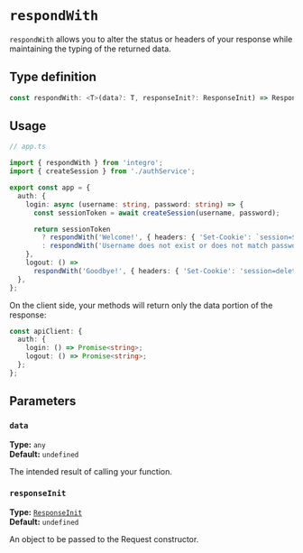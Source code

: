 # `respondWith`

`respondWith` allows you to alter the status or headers of your response while maintaining the typing of the returned data.

## Type definition

```ts
const respondWith: <T>(data?: T, responseInit?: ResponseInit) => ResponseLike<T>;
```

## Usage

```ts
// app.ts

import { respondWith } from 'integro';
import { createSession } from './authService';

export const app = {
  auth: {
    login: async (username: string, password: string) => {
      const sessionToken = await createSession(username, password);

      return sessionToken
        ? respondWith('Welcome!', { headers: { 'Set-Cookie': `session=${sessionToken}` } })
        : respondWith('Username does not exist or does not match password', { status: 401 });
    },
    logout: () =>
      respondWith('Goodbye!', { headers: { 'Set-Cookie': 'session=deleted; expires=Thu, 01 Jan 1970 00:00:00 GMT' } }),
  },
};
```

On the client side, your methods will return only the data portion of the response:

```ts
const apiClient: {
  auth: {
    login: () => Promise<string>;
    logout: () => Promise<string>;
  };
};
```

## Parameters

### `data`

**Type:** `any`<br>
**Default:** `undefined`

The intended result of calling your function.

### `responseInit`

**Type:** [`ResponseInit`](https://developer.mozilla.org/en-US/docs/Web/API/Response/Response#options)<br>
**Default:** `undefined`

An object to be passed to the Request constructor.
